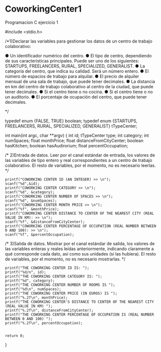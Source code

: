 # CoworkingCenter1
Programacion C ejercicio 1



#include <stdio.h>

/*1)Declarar las variables para gestionar los datos de un centro de
trabajo colaborativo:
 
● Un identificador numérico del centro.
● El tipo de centro, dependiendo de sus características principales. Puede ser uno de
los siguientes: STARTUPS, FREELANCERS, RURAL, SPECIALIZED,
GENERALIST.
● La categoría del centro, que indica su calidad. Será un número entero.
● El número de espacios de trabajo para alquilar.
● El precio de alquiler mensual de una sala de trabajo, que puede tener decimales.
● La distancia en km del centro de trabajo colaborativo al centro de la ciudad, que
puede tener decimales.
● Si el centro tiene o no cocina.
● Si el centro tiene o no un auditorio.
● El porcentaje de ocupación del centro, que puede tener decimales.

 */

typedef enum {FALSE, TRUE} boolean;
typedef enum {STARTUPS, FREELANCERS, RURAL, SPECIALIZED, GENERALIST} tTypeCenter;

int main(int argc, char **argv)
{
	int id;
	tTypeCenter type;
	int category;
	int numSpaces;
	float monthPrice;
	float distanceFromCityCenter;
	boolean hasKitchen;
	boolean hasAudirorium;
	float percentOccupation;
	
/* 2)Entrada de datos. Leer por el canal estándar de entrada, los valores de las variables
de tipo entero y real correspondientes a un centro de trabajo colaborativo. El resto de
variables, por el momento, no es necesario leerlas. */
	
	printf("COWORKING CENTER ID (AN INTEGER) >> \n");
	scanf("%d",&id);
	printf("COWORKING CENTER CATEGORY >> \n");
	scanf("%d", &category);
	printf("COWORKING CENTER NUMBER OF SPACES >> \n");
	scanf("%d", &numSpaces);
	printf("COWORKING CENTER MONTH PRICE >> \n");
	scanf("%f", &monthPrice);
	printf("COWORKING CENTER DISTANCE TO CENTER OF THE NEAREST CITY (REAL VALUE IN KM): >> \n");
	scanf("%f", &distanceFromCityCenter);
	printf("COWORKING CENTER PERCENTAGE OF OCCUPATION (REAL NUMBER BETWEEN 0 AND 100): >> \n");
	scanf("%f", &percentOccupation);
	
/* 3)Salida de datos. Mostrar por el canal estándar de salida, los valores de las variables
enteras y reales leídas anteriormente, indicando claramente a qué corresponde cada dato,
así como sus unidades (si las hubiera). El resto de variables, por el momento, no es
necesario mostrarlas. */

	printf("THE COWORKING CENTER ID IS: ");
	printf("%d/n", id);
	printf("THE COWORKING CENTER CATEGORY IS: ");
	printf("%d", category);
	printf("THE COWORKING CENTER NUMBER OF ROOMS IS ");
    printf("%d\n", numSpaces);
    printf("THE COWORKING CENTER PRICE (IN EUROS) IS ");
    printf("%.2f\n", monthPrice);
    printf("THE COWORKING CENTER'S DISTANCE TO CENTER OF THE NEAREST CITY (REAL VALUE IN KM) ");
    printf("%.2f\n", distanceFromCityCenter);
    printf("THE COWORKING CENTER PERCENTAGE OF OCCUPATION IS (REAL NUMBER BETWEEN 0 AND 100) ");
    printf("%.2f\n", percentOccupation);


	return 0;
}
	
